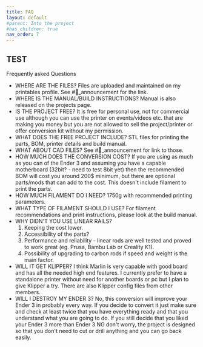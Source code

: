 ```yaml
---
title: FAQ
layout: default
#parent: Into the project
#has_children: true
nav_order: 7
---
```

## TEST
Frequently asked Questions

- WHERE ARE THE FILES?
Files are uploaded and maintained on my printables profile. See #📢_announcement for the link.
- WHERE IS THE MANUAL/BUILD INSTRUCTIONS?
Manual is also released on the projects page.
- IS THE PROJECT FREE?
It is free for personal use, not for commercial use although you can use the printer on events/videos etc. that are making you money but you are not allowed to sell the project/printer or offer conversion kit without my permission.
- WHAT DOES THE FREE PROJECT INCLUDE?
STL files for printing the parts, BOM, printer details and build manual. 
- WHAT ABOUT CAD FILES?
See #📢_announcement for link to those.
- HOW MUCH DOES THE CONVERSION COST?
If you are using as much as you can of the Ender 3 and assuming you have a capable motherboard (32bit? - need to test 8bit yet) then the recommended BOM will cost you around 200$ minimum, but there are optional parts/mods that can add to the cost. This doesn't include filament to print the parts.
- HOW MUCH FILAMENT DO I NEED?
1750g with recommended printing parameters.
- WHAT TYPE OF FILAMENT SHOULD I USE?
For filament recommendations and print instructions, please look at the build manual.
- WHY DIDN'T YOU USE LINEAR RAILS?
     1) Keeping the cost lower.
     2) Accessibility of the parts?
     3) Performance and reliability - linear rods are well tested and proved to work great (eg. Prusa, Bambu Lab or Creality K1).
     4) Possibility of upgrading to carbon rods if speed and weight is the main factor.
- WILL IT GET KLIPPER?
I think Marlin is very capable with good board and has all the needed high end features. I currently prefer to have a standalone printer without need for another boards or pc but I plan to give Klipper a try. There are also Klipper config files from other members.
- WILL I DESTROY MY ENDER 3?
No, this conversion will improve your Ender 3 in probably every way. If you decide to convert it just make sure and check at least twice that you have everything ready and that you understand what you are going to do. If you still decide that you liked your Ender 3 more than Ender 3 NG don't worry, the project is designed so that you don't need to cut or drill anything and you can go back easily.
